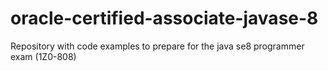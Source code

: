 # oracle-certified-associate-javase-8
Repository with code examples to prepare for the java se8 programmer exam (1Z0-808)
